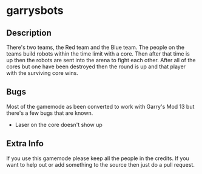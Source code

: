garrysbots
==========

<h2>Description</h2>
There's two teams, the Red team and the Blue team. The people on the teams build robots within the time limit with a core. Then after that time is up then the robots are sent into the arena to fight each other. After all of the cores but one have been destroyed then the round is up and that player with the surviving core wins.

<h2>Bugs</h2>
Most of the gamemode as been converted to work with Garry's Mod 13 but there's a few bugs that are known.
<ul>
  <li>Laser on the core doesn't show up</li>
</ul>

<h2>Extra Info</h2>
If you use this gamemode please keep all the people in the credits. If you want to help out or add something to the source then just do a pull request.

